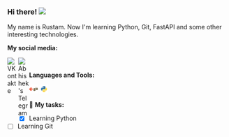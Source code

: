 ### Hi there! <img src="https://media.giphy.com/media/hvRJCLFzcasrR4ia7z/giphy.gif" width="25px">
My name is Rustam. Now I'm learning Python, Git, FastAPI and some other interesting technologies.

**My social media:** <br>

<a href="https://vk.com/ligreman">
  <img align="left" alt="VKontakte" width="25px" src="https://github.com/ligremanone/images/blob/main/vk.png" />
<a href="https://t.me/ligreman">
  <img align="left" alt="Abhishek's Telegram" width="25px" src="https://github.com/ligremanone/images/blob/main/telegram.png" />
</a> <br>

<!-- <img align="right" alt="GIF" src="https://raw.githubusercontent.com/kalashnikov-ulmic/kalashnikov-ulmic/main/%D0%A3%D1%87%D1%83%D1%81%D1%8C%20%D0%BD%D0%B0%20Slurm.png?raw=true" width="400" height="280" /> -->
  
**Languages and Tools:**  

<code><img height="20" src="https://raw.githubusercontent.com/github/explore/80688e429a7d4ef2fca1e82350fe8e3517d3494d/topics/git/git.png"></code>
<code><img height="20" src="https://raw.githubusercontent.com/github/explore/80688e429a7d4ef2fca1e82350fe8e3517d3494d/topics/python/python.png"></code>

🚧 **My tasks:**
<!-- TODO-IST:START -->
* [x] Learning Python
* [ ] Learning Git       
<!-- TODO-IST:END -->

